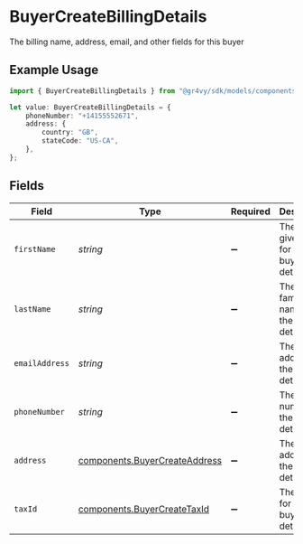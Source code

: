 # BuyerCreateBillingDetails

The billing name, address, email, and other fields for this buyer

## Example Usage

```typescript
import { BuyerCreateBillingDetails } from "@gr4vy/sdk/models/components";

let value: BuyerCreateBillingDetails = {
    phoneNumber: "+14155552671",
    address: {
        country: "GB",
        stateCode: "US-CA",
    },
};
```

## Fields

| Field                                                                          | Type                                                                           | Required                                                                       | Description                                                                    | Example                                                                        |
| ------------------------------------------------------------------------------ | ------------------------------------------------------------------------------ | ------------------------------------------------------------------------------ | ------------------------------------------------------------------------------ | ------------------------------------------------------------------------------ |
| `firstName`                                                                    | *string*                                                                       | :heavy_minus_sign:                                                             | The first or given name for these buyer details.                               |                                                                                |
| `lastName`                                                                     | *string*                                                                       | :heavy_minus_sign:                                                             | The last or family name for these buyer details.                               |                                                                                |
| `emailAddress`                                                                 | *string*                                                                       | :heavy_minus_sign:                                                             | The email address for these buyer details.                                     |                                                                                |
| `phoneNumber`                                                                  | *string*                                                                       | :heavy_minus_sign:                                                             | The phone number for these buyer details.                                      | +14155552671                                                                   |
| `address`                                                                      | [components.BuyerCreateAddress](../../models/components/buyercreateaddress.md) | :heavy_minus_sign:                                                             | The address for these buyer details.                                           |                                                                                |
| `taxId`                                                                        | [components.BuyerCreateTaxId](../../models/components/buyercreatetaxid.md)     | :heavy_minus_sign:                                                             | The tax ID for these buyer details.                                            |                                                                                |